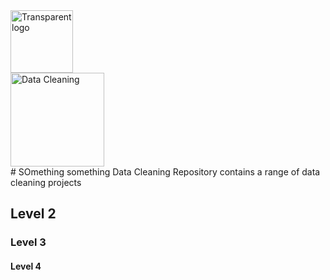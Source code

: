 <img width="100" alt="Transparent logo" src="https://github.com/user-attachments/assets/de0e28db-03ad-4a0c-b02e-d4f3ed0c4b5c" />
<br /> 

<img width="150" alt="Data Cleaning" src="https://github.com/unbox-analtytics/Portfolio/blob/main/Unbox%20Analytics/Button%201.png" />

<br /> 
# SOmething something
Data Cleaning
Repository contains a range of data cleaning projects



## Level 2
### Level 3
#### Level 4


